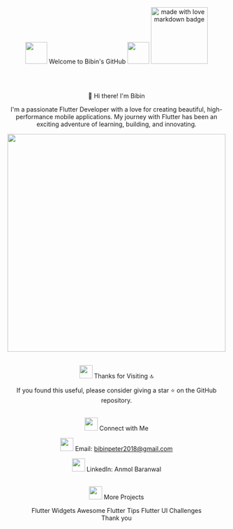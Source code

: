 <div align="center">
<img src="https://user-images.githubusercontent.com/74038190/213844263-a8897a51-32f4-4b3b-b5c2-e1528b89f6f3.png" width="50px" /> Welcome to Bibin's GitHub <img src="https://user-images.githubusercontent.com/74038190/213844263-a8897a51-32f4-4b3b-b5c2-e1528b89f6f3.png" width="50px" />
<a href="https://github.com/Anmol-Baranwal/GIFs-For-Readme"><img src="https://encrypted-tbn0.gstatic.com/images?q=tbn:ANd9GcS-0WJb9zf4ZC5t32u0zTVYludbBW0igV-4Jn66fEb7iyjdjKHxH9UKU4NvjpEC0BEOubI&usqp=CAU" width="130" alt="made with love markdown badge"></a>

<br><br>

👋 Hi there! I'm Bibin

I'm a passionate Flutter Developer with a love for creating beautiful, high-performance mobile applications. My journey with Flutter has been an exciting adventure of learning, building, and innovating.

<img src="https://user-images.githubusercontent.com/74038190/225813708-98b745f2-7d22-48cf-9150-083f1b00d6c9.gif" width="500">
<br><br>

<img src="https://user-images.githubusercontent.com/74038190/216122041-518ac897-8d92-4c6b-9b3f-ca01dcaf38ee.png" width="30" /> Thanks for Visiting 🔝

If you found this useful, please consider giving a star ⭐ on the GitHub repository.

<br>
<img src="https://user-images.githubusercontent.com/74038190/219295839-b30b5a72-6f91-4dc1-8e23-81cce7d62f6d.png" width="30" /> Connect with Me

<a href="mailto:bibinpleter2018@gmail.com"><img src="https://img.icons8.com/color/48/000000/email.png" width="30px" /></a> Email: bibinpeter2018@gmail.com

 
<a href="[https://www.linkedin.com/in/anmol-baranwal](https://www.linkedin.com/in/bibin-peter-33493a2a0/)"><img src="https://img.icons8.com/color/48/000000/linkedin.png" width="30px" /></a> LinkedIn: Anmol Baranwal

 
<br>
<img src="https://user-images.githubusercontent.com/74038190/215755773-15424f73-ef26-4bba-a606-2bdc6ff64cdd.png" width="30" /> More Projects

Flutter Widgets
Awesome Flutter Tips
Flutter UI Challenges
<br>
Thank you 

</div>
